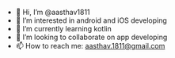 - 👋 Hi, I’m @aasthav1811
- 👀 I’m interested in android and iOS developing
- 🌱 I’m currently learning kotlin
- 💞️ I’m looking to collaborate on app developing
- 📫 How to reach me: aasthav.1811@gmail.com

<!---
aasthav1811/aasthav1811 is a ✨ special ✨ repository because its `README.md` (this file) appears on your GitHub profile.
You can click the Preview link to take a look at your changes.
--->
